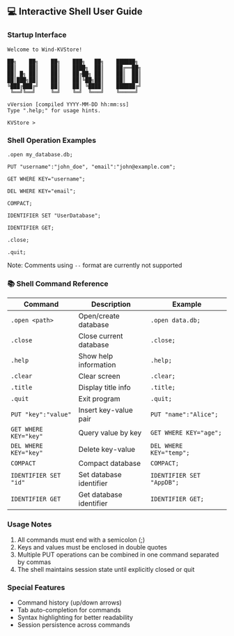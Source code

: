 ## 💻 Interactive Shell User Guide

### Startup Interface
```
Welcome to Wind-KVStore!

██╗    ██╗    ██╗    ███╗   ██╗    ██████╗ 
██║    ██║    ██║    ████╗  ██║    ██╔══██╗
██║ █╗ ██║    ██║    ██╔██╗ ██║    ██║  ██║
██║███╗██║    ██║    ██║╚██╗██║    ██║  ██║
╚███╔███╔╝    ██║    ██║ ╚████║    ██████╔╝
 ╚══╝╚══╝     ╚═╝    ╚═╝  ╚═══╝    ╚═════╝ 

vVersion [compiled YYYY-MM-DD hh:mm:ss]
Type ".help;" for usage hints.

KVStore > 
```

### Shell Operation Examples

```
.open my_database.db;

PUT "username":"john_doe", "email":"john@example.com";

GET WHERE KEY="username";

DEL WHERE KEY="email";

COMPACT;

IDENTIFIER SET "UserDatabase";

IDENTIFIER GET;

.close;

.quit;
```
Note: Comments using `--` format are currently not supported

### 📚 Shell Command Reference

| Command                 | Description        | Example                     |
|-------------------------|--------------------|-----------------------------|
| `.open <path>`         | Open/create database | `.open data.db;`           |
| `.close`               | Close current database | `.close;`                |
| `.help`                | Show help information | `.help;`                 |
| `.clear`               | Clear screen        | `.clear;`                |
| `.title`               | Display title info  | `.title;`                |
| `.quit`                | Exit program        | `.quit;`                 |
| `PUT "key":"value"`    | Insert key-value pair | `PUT "name":"Alice";`    |
| `GET WHERE KEY="key"`  | Query value by key  | `GET WHERE KEY="age";`   |
| `DEL WHERE KEY="key"`  | Delete key-value    | `DEL WHERE KEY="temp";`  |
| `COMPACT`              | Compact database    | `COMPACT;`               |
| `IDENTIFIER SET "id"`  | Set database identifier | `IDENTIFIER SET "AppDB";` |
| `IDENTIFIER GET`       | Get database identifier | `IDENTIFIER GET;`        |

### Usage Notes
1. All commands must end with a semicolon (;)
2. Keys and values must be enclosed in double quotes
3. Multiple PUT operations can be combined in one command separated by commas
4. The shell maintains session state until explicitly closed or quit

### Special Features
- Command history (up/down arrows)
- Tab auto-completion for commands
- Syntax highlighting for better readability
- Session persistence across commands
